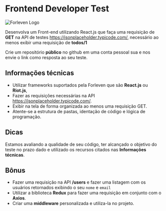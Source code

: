 # Frontend Developer Test
![Forleven Logo](https://site.forleven.com/img/logotipo_green.png)

Desenvolva um Front-end utilizando React.js que faça uma requisição de **GET** na API de testes https://jsonplaceholder.typicode.com/, necessário ao menos exibir uma requisição de **todos/1**

Crie um repositório **público** no github em uma conta pessoal sua e nos envie o link como resposta ao seu teste.

## Informações técnicas ##
- Utilizar frameworks suportados pela Forleven que são **React.js** ou **Riot.js**,
- Fazer as requisições necessárias na API https://jsonplaceholder.typicode.com/.
- Exibir na tela de forma organizada ao menos uma requisição GET.
- Atente-se a estrutura de pastas, identação de código e lógica de programação.

## Dicas ##
Estamos avaliando a qualidade de seu código, ter alcançado o objetivo do teste no prazo dado e utilizado os recursos citados nas **Informações técnicas**.

## Bônus ##
- Fazer uma requisição na API **/users** e fazer uma listagem com os usuários retornados exibindo o seu `nome` e `email`
- Utilizar a biblioteca **Redux** para fazer uma requisição em conjunto com o **Axios**.
- Criar uma **middleware** personalizada e utiliza-la no projeto.